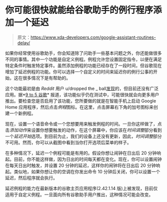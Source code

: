 # 你可能很快就能给谷歌助手的例行程序添加一个延迟

> 原文：<https://www.xda-developers.com/google-assistant-routines-delay/>

如果你经常使用谷歌助手，你会知道除了问助手一些基本问题之外，你还能做很多不同的事情。其中一个功能是自定义例程。例程允许您设置固定指令，以便在满足特定条件时触发特定事件。虽然添加例程的功能已经存在了一段时间，但谷歌现在增加了延迟例程的功能。你可以选择一个自定义的时间来延迟你的例行公事的开始，这在很多情况下是有帮助的。

这个功能最初是由 *Reddit* 用户 u/dropped the _ ball[发现](https://www.reddit.com/r/googlehome/comments/pbgy8u/new_option_added_to_put_delays_in_routines_option/)的，但目前还没有广泛应用。据*[9 to 5 谷歌](https://9to5google.com/2021/08/25/google-assistant-routines-delay-start/)* 报道，该功能似乎仍在测试中，可能很快就会向更多用户推出。要检查您是否启用了该功能，您所要做的就是在智能手机上启动 Google Home 应用程序，然后点击*例程*图标。在这里，点击屏幕右下角的加号图标来创建一个新例程。

现在，设置一个语音命令或一个您想要用来触发例程的时间。一旦你这样做了，点击*添加动作*来设置你想要触发的动作，在这个屏幕中，你应该在*时间调整*部分看到一个*延迟开始*选项。到目前为止，我们的设备上还没有更新，因此，*时间调整*部分不可用。然而，你可以从截图中看到当你打开选项后菜单的样子。

在多种情况下，延迟一个例程可能是有用的。假设你想让闹钟在日出后 20 分钟响起。目前，你不能这样做，因为日出的时间每天都在变化。现在，你可以设置闹钟在每天日出时触发，并设置 20 分钟的延迟，这样你的闹钟将在日出后 20 分钟响起。类似地，如果你想让你的空调在你发出命令 10 分钟后关闭，你可以设置一个延迟，然后程序就会执行。

延迟例程的能力在最新版本的谷歌主页应用程序(2.42.1.14 版)上被发现，目前仅适用于自定义例程。一旦面向所有谷歌助手用户推出，这种情况可能会改变。
